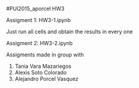#PUI2015_aporcel HW3


Assigment 1: HW3-1.ipynb

Just run all cells and obtain the results in every one

Assigment 2: HW3-2.ipynb
 

Assigments made in group with

1. Tania Vara Mazariegos
2. Alexis Soto Colorado
3. Alejandro Porcel Vasquez
